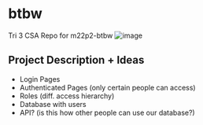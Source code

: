 # btbw
Tri 3 CSA Repo for m22p2-btbw
![image](https://user-images.githubusercontent.com/72889453/158108834-e7e0cfa4-f508-4841-818b-8ccb849a2c72.png)
## Project Description + Ideas
- Login Pages
- Authenticated Pages (only certain people can access)
- Roles (diff. access hierarchy)
- Database with users
- API? (is this how other people can use our database?)
